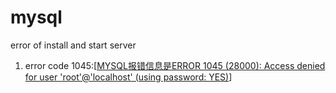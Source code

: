 # mysql
error of install and start server

1. error code 1045:[[MYSQL报错信息是ERROR 1045 (28000): Access denied for user 'root'@'localhost' (using password: YES)](https://www.jb51.net/article/119712.htm)]

